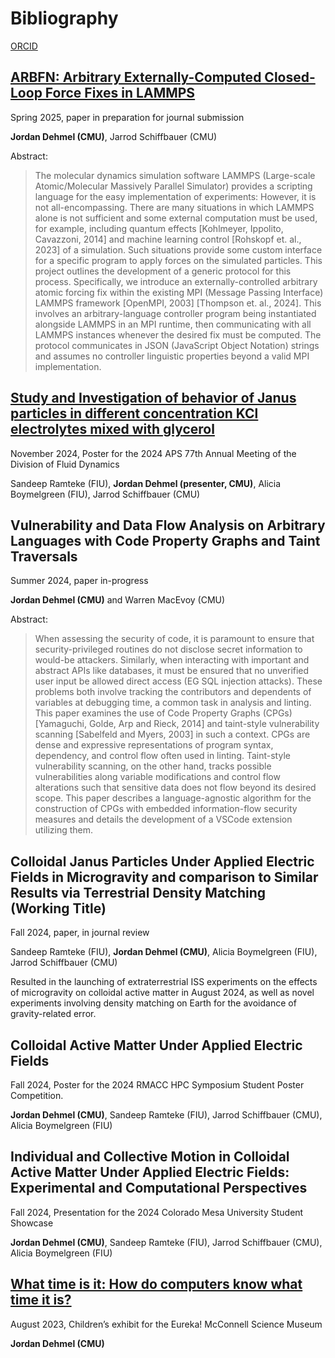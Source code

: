 
# Bibliography

[ORCID](https://orcid.org/0009-0002-0982-8149)

## [ARBFN: Arbitrary Externally-Computed Closed-Loop Force Fixes in LAMMPS](https://github.com/jorbDehmel/lammps_ARBFN)

Spring 2025, paper in preparation for journal submission

**Jordan Dehmel (CMU)**, Jarrod Schiffbauer (CMU)

Abstract:

> The molecular dynamics simulation software LAMMPS
> (Large-scale Atomic/Molecular Massively Parallel Simulator)
> provides a scripting language for the easy implementation of
> experiments: However, it is not all-encompassing. There are
> many situations in which LAMMPS alone is not sufficient and
> some external computation must be used, for example, including
> quantum effects [Kohlmeyer, Ippolito, Cavazzoni, 2014] and
> machine learning control [Rohskopf et. al., 2023] of a
> simulation. Such situations provide some custom interface for
> a specific program to apply forces on the simulated particles.
> This project outlines the development of a generic protocol
> for this process. Specifically, we introduce an
> externally-controlled arbitrary atomic forcing fix within the
> existing MPI (Message Passing Interface) LAMMPS framework
> [OpenMPI, 2003] [Thompson et. al., 2024]. This involves an
> arbitrary-language controller program being instantiated
> alongside LAMMPS in an MPI runtime, then communicating with
> all LAMMPS instances whenever the desired fix must be
> computed. The protocol communicates in JSON (JavaScript Object
> Notation) strings and assumes no controller linguistic
> properties beyond a valid MPI implementation.

## [Study and Investigation of behavior of Janus particles in different concentration KCl electrolytes mixed with glycerol](https://meetings.aps.org/Meeting/DFD24/Session/S01.51)

November 2024, Poster for the 2024 APS 77th Annual Meeting of
the Division of Fluid Dynamics

Sandeep Ramteke (FIU), **Jordan Dehmel (presenter, CMU)**,
Alicia Boymelgreen (FIU), Jarrod Schiffbauer (CMU)

## Vulnerability and Data Flow Analysis on Arbitrary Languages with Code Property Graphs and Taint Traversals

Summer 2024, paper in-progress

**Jordan Dehmel (CMU)** and Warren MacEvoy (CMU)

Abstract:

> When assessing the security of code, it is paramount to ensure
> that security-privileged routines do not disclose secret
> information to would-be attackers. Similarly, when interacting
> with important and abstract APIs like databases, it must be
> ensured that no unverified user input be allowed direct access
> (EG SQL injection attacks). These problems both involve
> tracking the contributors and dependents of variables at
> debugging time, a common task in analysis and linting. This
> paper examines the use of Code Property Graphs (CPGs)
> [Yamaguchi, Golde, Arp and Rieck, 2014] and taint-style
> vulnerability scanning [Sabelfeld and Myers, 2003] in such a
> context. CPGs are dense and expressive representations of
> program syntax, dependency, and control flow often used in
> linting. Taint-style vulnerability scanning, on the other
> hand, tracks possible vulnerabilities along variable
> modifications and control flow alterations such that sensitive
> data does not flow beyond its desired scope. This paper
> describes a language-agnostic algorithm for the construction
> of CPGs with embedded information-flow security measures and
> details the development of a VSCode extension utilizing them.

## Colloidal Janus Particles Under Applied Electric Fields in Microgravity and comparison to Similar Results via Terrestrial Density Matching (Working Title)

Fall 2024, paper, in journal review

Sandeep Ramteke (FIU), **Jordan Dehmel (CMU)**, Alicia
Boymelgreen (FIU),  Jarrod Schiffbauer (CMU)

Resulted in the launching of extraterrestrial ISS experiments on
the effects of microgravity on colloidal active matter in August
2024, as well as novel experiments involving density matching on
Earth for the avoidance of gravity-related error.

## Colloidal Active Matter Under Applied Electric Fields

Fall 2024, Poster for the 2024 RMACC HPC Symposium Student
Poster Competition.

**Jordan Dehmel (CMU)**, Sandeep Ramteke (FIU), Jarrod
Schiffbauer (CMU), Alicia Boymelgreen (FIU)

## Individual and Collective Motion in Colloidal Active Matter Under Applied Electric Fields: Experimental and Computational Perspectives

Fall 2024, Presentation for the 2024 Colorado Mesa University
Student Showcase

**Jordan Dehmel (CMU)**, Sandeep Ramteke (FIU), Jarrod
Schiffbauer (CMU), Alicia Boymelgreen (FIU)

## [What time is it: How do computers know what time it is?](https://github.com/jorbDehmel/masc-projects)

August 2023, Children’s exhibit for the Eureka! McConnell
Science Museum

**Jordan Dehmel (CMU)**
